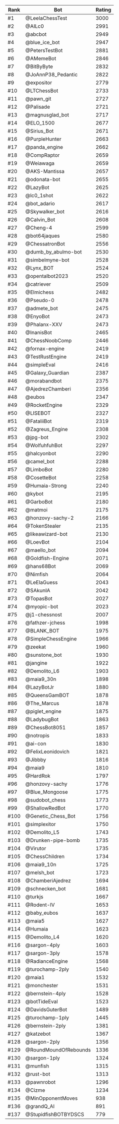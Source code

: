 Rank|Bot|Rating
---|---|---
#1|@LeelaChessTest|3000
#2|@AILc0|2991
#3|@abcbot|2949
#4|@blue_ice_bot|2947
#5|@PetersTestBot|2881
#6|@AMemeBot|2846
#7|@BitByByte|2832
#8|@JoAnnP38_Pedantic|2822
#9|@expositor|2779
#10|@LTChessBot|2733
#11|@pawn_git|2727
#12|@Palisade|2721
#13|@magnusglad_bot|2717
#14|@ELO_1500|2677
#15|@Sirius_Bot|2671
#16|@PurpleHunter|2663
#17|@panda_engine|2662
#18|@CompRaptor|2659
#19|@Weiawaga|2659
#20|@AKS-Mantissa|2657
#21|@odonata-bot|2655
#22|@LazyBot|2625
#23|@lc0_1shot|2622
#24|@bot_adario|2617
#25|@Skywalker_bot|2616
#26|@Calvin_Bot|2608
#27|@Cheng-4|2599
#28|@bot64jaques|2580
#29|@ChessatronBot|2556
#30|@dumb_by_abulmo-bot|2530
#31|@simbelmyne-bot|2528
#32|@Lynx_BOT|2524
#33|@opentalbot2023|2520
#34|@catriever|2509
#35|@Elmichess|2482
#36|@Pseudo-0|2478
#37|@admete_bot|2475
#38|@EnyoBot|2473
#39|@Phalanx-XXV|2473
#40|@InanisBot|2465
#41|@ChessNoobComp|2446
#42|@fornax-engine|2419
#43|@TestRustEngine|2419
#44|@simpleEval|2416
#45|@Galaxy_Guardian|2387
#46|@morabandbot|2375
#47|@AjedrezChamberi|2356
#48|@eubos|2347
#49|@RocketEngine|2329
#50|@LISEBOT|2327
#51|@FataliiBot|2319
#52|@Zagreus_Engine|2308
#53|@jpg-bot|2302
#54|@WolfuhfuhBot|2297
#55|@halcyonbot|2290
#56|@camel_bot|2288
#57|@LimboBot|2280
#58|@CosetteBot|2258
#59|@Humaia-Strong|2240
#60|@kybot|2195
#61|@GarboBot|2180
#62|@matmoi|2175
#63|@honzovy-sachy-2|2166
#64|@TokenStealer|2135
#65|@likeawizard-bot|2130
#66|@LoevBot|2104
#67|@maello_bot|2094
#68|@Goldfish-Engine|2071
#69|@hans68Bot|2069
#70|@Nimfish|2064
#71|@LeElaGuess|2043
#72|@SAkunIA|2042
#73|@TopasBot|2027
#74|@myopic-bot|2023
#75|@j1-chessnost|2007
#76|@fathzer-jchess|1998
#77|@BLANK_BOT|1975
#78|@SimpleChessEngine|1966
#79|@zeekat|1960
#80|@sunstone_bot|1930
#81|@jangine|1922
#82|@Demolito_L6|1903
#83|@maia9_30n|1898
#84|@LazyBotJr|1880
#85|@QueensGamBOT|1878
#86|@The_Marcus|1878
#87|@piglet_engine|1875
#88|@LadybugBot|1863
#89|@ChessBot8051|1857
#90|@notropis|1833
#91|@ai-con|1830
#92|@FelixLeonidovich|1821
#93|@Jibbby|1816
#94|@maia9|1810
#95|@HardRok|1797
#96|@honzovy-sachy|1776
#97|@Blue_Mongoose|1775
#98|@sudobot_chess|1773
#99|@ShallowRedBot|1770
#100|@Genetic_Chess_Bot|1756
#101|@simplexitor|1750
#102|@Demolito_L5|1743
#103|@Drunken-pipe-bomb|1735
#104|@Virutor|1735
#105|@ChessChildren|1734
#106|@maia9_10n|1725
#107|@melsh_bot|1723
#108|@ChamberiAjedrez|1694
#109|@schnecken_bot|1681
#110|@turkjs|1667
#111|@Rodent-IV|1653
#112|@baby_eubos|1637
#113|@maia5|1627
#114|@Humaia|1623
#115|@Demolito_L4|1620
#116|@sargon-4ply|1603
#117|@sargon-3ply|1578
#118|@RadianceEngine|1568
#119|@turochamp-2ply|1540
#120|@maia1|1532
#121|@monchester|1531
#122|@bernstein-4ply|1528
#123|@botTideEval|1523
#124|@DavidsGuterBot|1489
#125|@turochamp-1ply|1445
#126|@bernstein-2ply|1381
#127|@katzebot|1367
#128|@sargon-2ply|1356
#129|@RoundMoundOfRebounds|1336
#130|@sargon-1ply|1324
#131|@munfish|1315
#132|@rust-bot|1313
#133|@pawnrobot|1296
#134|@Cizme|1234
#135|@MinOpponentMoves|938
#136|@grandQ_AI|891
#137|@StupidfishBOTBYDSCS|779
